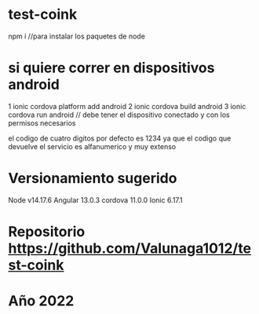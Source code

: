 # test-coink

npm i  //para instalar los paquetes de node

# si quiere correr en dispositivos android 
1 ionic cordova platform add android 
2 ionic cordova build android
3 ionic cordova run android // debe tener el dispositivo conectado y con los permisos necesarios

el codigo de cuatro digitos por defecto es 1234 ya que el codigo que devuelve el servicio es alfanumerico y muy extenso

# Versionamiento sugerido
Node v14.17.6
Angular 13.0.3
cordova 11.0.0
Ionic 6.17.1

# Repositorio https://github.com/Valunaga1012/test-coink

# Año 2022 
